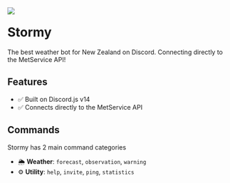 <img src="https://cdn.discordapp.com/avatars/822342435941908480/a3c0cca56a555c86392104c622b6acdd.webp" align="left">

# Stormy
The best weather bot for New Zealand on Discord. Connecting directly to the MetService API!


## Features

- ✅ Built on Discord.js v14
- ✅ Connects directly to the MetService API

## Commands

Stormy has 2 main command categories

- 🌦️ **Weather**: `forecast`, `observation`, `warning`
- ⚙️ **Utility**: `help`, `invite`, `ping`, `statistics`
